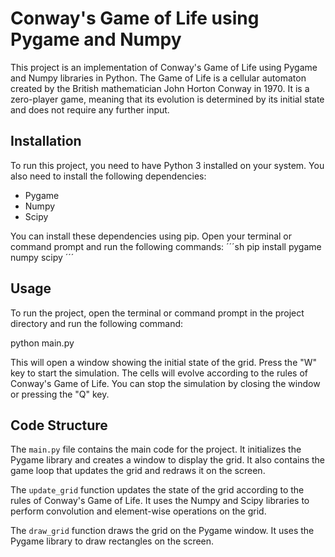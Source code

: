# Conway's Game of Life using Pygame and Numpy

This project is an implementation of Conway's Game of Life using Pygame and Numpy libraries in Python. The Game of Life is a cellular automaton created by the British mathematician John Horton Conway in 1970. It is a zero-player game, meaning that its evolution is determined by its initial state and does not require any further input.

## Installation

To run this project, you need to have Python 3 installed on your system. You also need to install the following dependencies:

- Pygame
- Numpy
- Scipy

You can install these dependencies using pip. Open your terminal or command prompt and run the following commands:
´´´sh
pip install pygame numpy scipy
´´´
## Usage

To run the project, open the terminal or command prompt in the project directory and run the following command:

python main.py

This will open a window showing the initial state of the grid. Press the "W" key to start the simulation. The cells will evolve according to the rules of Conway's Game of Life. You can stop the simulation by closing the window or pressing the "Q" key.

## Code Structure

The `main.py` file contains the main code for the project. It initializes the Pygame library and creates a window to display the grid. It also contains the game loop that updates the grid and redraws it on the screen.

The `update_grid` function updates the state of the grid according to the rules of Conway's Game of Life. It uses the Numpy and Scipy libraries to perform convolution and element-wise operations on the grid.

The `draw_grid` function draws the grid on the Pygame window. It uses the Pygame library to draw rectangles on the screen.
